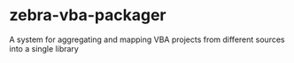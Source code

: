 # zebra-vba-packager
A system for aggregating and mapping VBA projects from different sources into a single library
